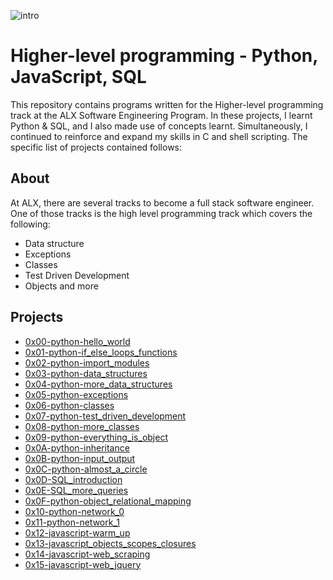 ![intro](https://github.com/richard-1257/alx-higher_level_programming/assets/83041703/18d1daba-bf25-4040-9785-a5aee5f77c42)

# Higher-level programming - Python, JavaScript, SQL
This repository contains programs written for the Higher-level programming track at the ALX Software Engineering Program. In these projects, I learnt Python & SQL, and I also made use of concepts learnt. Simultaneously, I continued to reinforce and expand my skills in C and shell scripting. The specific list of projects contained follows:

## About
At ALX, there are several tracks to become a full stack software engineer. One of those tracks is the high level programming track which covers the following:
- Data structure
- Exceptions
- Classes
- Test Driven Development
- Objects and more

## Projects
- [0x00-python-hello_world](https://github.com/richard-1257/alx-higher_level_programming/tree/master/0x00-python-hello_world)
- [0x01-python-if_else_loops_functions](https://github.com/richard-1257/alx-higher_level_programming/tree/master/0x01-python-if_else_loops_functions)
- [0x02-python-import_modules](https://github.com/richard-1257/alx-higher_level_programming/tree/master/0x02-python-import_modules)
- [0x03-python-data_structures](https://github.com/richard-1257/alx-higher_level_programming/tree/master/0x03-python-data_structures)
- [0x04-python-more_data_structures](https://github.com/richard-1257/alx-higher_level_programming/tree/master/0x04-python-more_data_structures)
- [0x05-python-exceptions](https://github.com/richard-1257/alx-higher_level_programming/tree/master/0x05-python-exceptions)
- [0x06-python-classes](https://github.com/richard-1257/alx-higher_level_programming/tree/master/0x06-python-classes)
- [0x07-python-test_driven_development](https://github.com/richard-1257/alx-higher_level_programming/tree/master/0x07-python-test_driven_development)
- [0x08-python-more_classes](https://github.com/richard-1257/alx-higher_level_programming/tree/master/0x08-python-more_classes)
- [0x09-python-everything_is_object](https://github.com/richard-1257/alx-higher_level_programming/tree/master/0x09-python-everything_is_object)
- [0x0A-python-inheritance](https://github.com/richard-1257/alx-higher_level_programming/tree/master/0x0A-python-inheritance)
- [0x0B-python-input_output](https://github.com/richard-1257/alx-higher_level_programming/tree/master/0x0B-python-input_output)
- [0x0C-python-almost_a_circle](https://github.com/richard-1257/alx-higher_level_programming/tree/master/0x0C-python-almost_a_circle)
- [0x0D-SQL_introduction](https://github.com/richard-1257/alx-higher_level_programming/tree/master/0x0D-SQL_introduction)
- [0x0E-SQL_more_queries](https://github.com/richard-1257/alx-higher_level_programming/tree/master/0x0E-SQL_more_queries)
- [0x0F-python-object_relational_mapping](https://github.com/richard-1257/alx-higher_level_programming/tree/master/0x0F-python-object_relational_mapping)
- [0x10-python-network_0](https://github.com/richard-1257/alx-higher_level_programming/tree/master/0x10-python-network_0)
- [0x11-python-network_1](https://github.com/richard-1257/alx-higher_level_programming/tree/master/0x11-python-network_1)
- [0x12-javascript-warm_up](https://github.com/richard-1257/alx-higher_level_programming/tree/master/0x12-javascript-warm_up)
- [0x13-javascript_objects_scopes_closures](https://github.com/richard-1257/alx-higher_level_programming/tree/master/0x13-javascript_objects_scopes_closures)
- [0x14-javascript-web_scraping](https://github.com/richard-1257/alx-higher_level_programming/tree/master/0x14-javascript-web_scraping)
- [0x15-javascript-web_jquery](https://github.com/richard-1257/alx-higher_level_programming/tree/master/0x15-javascript-web_jquery)
